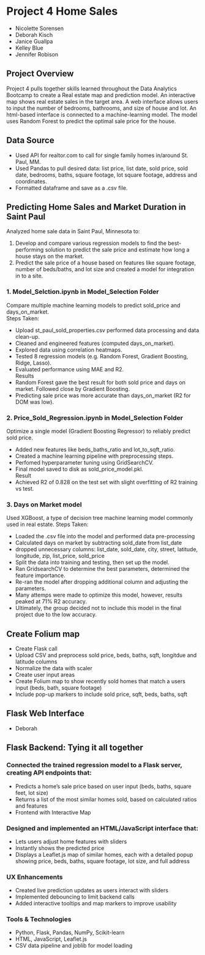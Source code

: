 # Project 4 Home Sales
 - Nicolette Sorensen
 - Deborah Kisch
 - Janice Guallpa
 - Kelley Blue
 - Jennifer Robison

## Project Overview
Project 4 pulls together skills learned throughout the Data Analytics Bootcamp to create a Real estate map and prediction model. An interactive map shows real estate sales in the target area. A web interface allows users to input the number of bedrooms, bathrooms, and size of house and lot. An html-based interface is connected to a machine-learning model. The model uses Random Forest to predict the optimal sale price for the house. 

## Data Source
 - Used API for realtor.com to call for single family homes in/around St. Paul, MM.
 - Used Pandas to pull desired data: list price, list date, sold price, sold date, bedrooms, baths, square footage, lot square footage, address and coordinates.
 - Formatted dataframe and save as a .csv file.

## Predicting Home Sales and Market Duration in Saint Paul
Analyzed home sale data in Saint Paul, Minnesota to:
1. Develop and compare various regression models to find the best-performing solution to predict the sale price and estimate how long a house stays on the market.
2. Predict the sale price of a house based on features like square footage, number of beds/baths, and lot size and created a model for integration in to a site.

### 1. Model_Selction.ipynb in Model_Selection Folder
Compare multiple machine learning models to predict sold_price and days_on_market.  
Steps Taken:  
 - Upload st_paul_sold_properties.csv performed data processing and data clean-up.
 - Cleaned and engineered features (computed days_on_market).
 - Explored data using correlation heatmaps.
 - Tested 8 regression models (e.g. Random Forest, Gradient Boosting, Ridge, Lasso).
 - Evaluated performance using MAE and R2.  
Results  
 - Random Forest gave the best result for both sold price and days on market. Followed close by Gradient Boosting.
 - Predicting sale price was more accurate than days_on_market (R2 for DOM was low).
### 2. Price_Sold_Regression.ipynb in Model_Selection Folder
Optimize a single model (Gradient Boosting Regressor) to reliably predict sold price.
 - Added new features like beds_baths_ratio and lot_to_sqft_ratio.
 - Created a machine learning pipeline with preprocessing steps.
 - Perfomed hyperparameter tuning using GridSearchCV.
 - Final model saved to disk as sold_price_model.pkl.  
Result  
 - Achieved R2 of 0.828 on the test set with slight overfitting of R2 training vs test.
 ### 3. Days on Market model
Used XGBoost, a type of decision tree machine learning model commonly used in real estate.
Steps Taken: 
 - Loaded the .csv file into the model and performed data pre-processing
 - Calculated days on market by subtracting sold_date from list_date
 - dropped unnecessary columns: list_date, sold_date, city, street, latitude, longitude, zip, list_price, sold_price
 - Split the data into training and testing, then set up the model. 
 - Ran GridsearchCV to determine the best parameters, determined the feature importance. 
 - Re-ran the model after dropping additional column and adjusting the parameters. 
 - Many attemps were made to optimize this model, however, results peaked at 71% R2 accuracy. 
 - Ultimately, the group decided not to include this model in the final project due to the low accuracy.

## Create Folium map 
 - Create Flask call
 - Upload CSV and preprocess sold price, beds, baths, sqft, longitdue and latitude columns
 - Normalize the data with scaler
 - Create user input areas
 - Create Folium map to show recently sold homes that match a users input (beds, bath, square footage)
 - Include pop-up markers to include sold price, sqft, beds, baths, sqft

## Flask Web Interface
 - Deborah

## Flask Backend: Tying it all together
### Connected the trained regression model to a Flask server, creating API endpoints that:
 - Predicts a home’s sale price based on user input (beds, baths, square feet, lot size)
 - Returns a list of the most similar homes sold, based on calculated ratios and features
 - Frontend with Interactive Map
### Designed and implemented an HTML/JavaScript interface that:
 - Lets users adjust home features with sliders
 - Instantly shows the predicted price
 - Displays a Leaflet.js map of similar homes, each with a detailed popup showing price, beds, baths, square footage, lot size, and full address
### UX Enhancements
 - Created live prediction updates as users interact with sliders
 - Implemented debouncing to limit backend calls
 - Added interactive tooltips and map markers to improve usability
### Tools & Technologies
 - Python, Flask, Pandas, NumPy, Scikit-learn
 - HTML, JavaScript, Leaflet.js
 - CSV data pipeline and joblib for model loading
